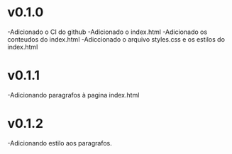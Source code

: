 # v0.1.0
-Adicionado o CI do github
-Adicionado o index.html
-Adicionado os conteudos do index.html
-Adiccionado o arquivo styles.css e os estilos do index.html

# v0.1.1
-Adicionando paragrafos à pagina index.html

# v0.1.2
-Adicionando estilo aos paragrafos.
